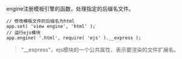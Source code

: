 engine注册模板引擎的函数，处理指定的后缀名文件。

```
// 修改模板文件的后缀名为html
app.set( 'view engine', 'html' );
// 运行ejs模块
app.engine( '.html', require( 'ejs' ).__express );
```

>"__express"，ejs模块的一个公共属性，表示要渲染的文件扩展名。
